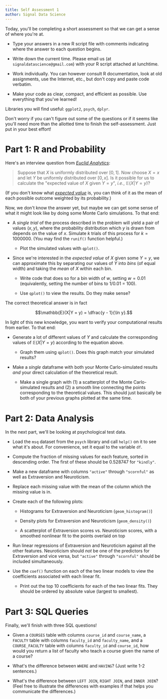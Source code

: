 ```yaml
---
title: Self Assessment 1
author: Signal Data Science
---
```


Today, you'll be completing a short assessment so that we can get a sense of where you're at.

* Type your answers in a new R script file with comments indicating where the answer to each question begins.

* Write down the current time. Please email us (at `signaldatascience@gmail.com`) with your R script attached at lunchtime.

* Work individually. You can however consult R documentation, look at old assignments, use the Internet, etc., but don't copy and paste code verbatim.

* Make your code as clear, compact, and efficient as possible. Use everything that you've learned!

Libraries you will find useful: `ggplot2`, `psych`, `dplyr`.

Don't worry if you can't figure out some of the questions or if it seems like you'll need more than the allotted time to finish the self-assessment. Just put in your best effort!

Part 1: R and Probability
=========================

Here's an interview question from [*Euclid Analytics*](http://euclidanalytics.com/):

> Suppose that $X$ is uniformly distributed over $[0,1]$. Now choose $X = x$ and let $Y$ be uniformly distributed over $[0,x]$. Is it possible for us to calculate the "expected value of $X$ given $Y = y$", *i.e.*, $\mathbb{E}(X|Y = y)$?

(If you don't know what [*expected value*](https://en.wikipedia.org/wiki/Expected_value) is, you can think of it as the mean of each possible outcome weighted by its probability.)

Now, we don't know the answer yet, but maybe we can get some sense of what it might look like by doing some Monte Carlo simulations. To that end:

* A *single trial* of the process described in the problem will yield a pair of values $(x, y)$, where the probability distribution which $y$ is drawn from depends on the value of $x$. Simulate $k$ trials of this process for $k = 1000000$. (You may find the `runif()` function helpful.)

	* Plot the simulated values with `qplot()`.

* Since we're interested in the *expected value* of $X$ given some $Y = y$, we can approximate this by separating our values of $Y$ into *bins* (of equal width) and taking the *mean* of $X$ within each bin.

	* Write code that does so for a bin width of $w$, setting $w = 0.01$ (equivalently, setting the number of bins to 1/0.01 = 100).

	* Use `qplot()` to view the results. Do they make sense?

The correct theoretical answer is in fact

$$\mathbb{E}(X|Y = y) = \dfrac{y - 1}{\ln y}.$$

In light of this new knowledge, you want to verify your computational results from earlier. To that end:

* Generate a lot of different values of $Y$ and calculate the corresponding values of $\mathbb{E}(X|Y = y)$ according to the equation above.

	* Graph them using `qplot()`. Does this graph match your simulated results?

* Make a *single* dataframe with both your Monte Carlo-simulated results *and* your direct calculation of the theoretical result.

	* Make a single graph with (1) a scatterplot of the Monte Carlo-simulated results and (2) a smooth line connecting the points corresponding to the theoretical values. This should just basically be both of your previous graphs plotted at the same time.

Part 2: Data Analysis
=====================

In the next part, we'll be looking at psychological test data.

* Load the `msq` dataset from the `psych` library and call `help()` on it to see what it's about. For convenience, set it equal to the variable `df`.

* Compute the fraction of missing values for each feature, sorted in descending order. The first of these should be 0.528747 for `"kindly"`.

* Make a new dataframe with columns `"active"` through `"scornful"` as well as Extraversion and Neuroticism.

* Replace each missing value with the mean of the column which the missing value is in.

* Create each of the following plots:

	* Histograms for Extraversion and Neuroticism (`geom_histogram()`)

	* Density plots for Extraversion and Neuroticism (`geom_density()`)

	* A scatterplot of Extraversion scores vs. Neuroticism scores, with a smoothed nonlinear fit to the points overlaid on top

* Run linear regressions of Extraversion and Neuroticism against all the other features. Neuroticism should *not* be one of the predictors for Extraversion and vice versa, but `"active"` through `"scornful"` should be included simultaneously.

* Use the `coef()` function on each of the two linear models to view the coefficients associated with each linear fit.

	* Print out the top 10 coefficients for each of the two linear fits. They should be ordered by absolute value (largest to smallest).

Part 3: SQL Queries
===================

Finally, we'll finish with three SQL questions!

* Given a `COURSES` table with columns `course_id` and `course_name`, a `FACULTY` table with columns `faculty_id` and `faculty_name`, and a `COURSE_FACULTY` table with columns `faculty_id` and `course_id`, how would you return a list of faculty who teach a course given the name of a course?

* What's the difference between `WHERE` and `HAVING`? (Just write 1-2 sentences.)

* What's the difference between `LEFT JOIN`, `RIGHT JOIN`, and `INNER JOIN`? (Feel free to illustrate the differences with examples if that helps you communicate the differences.)